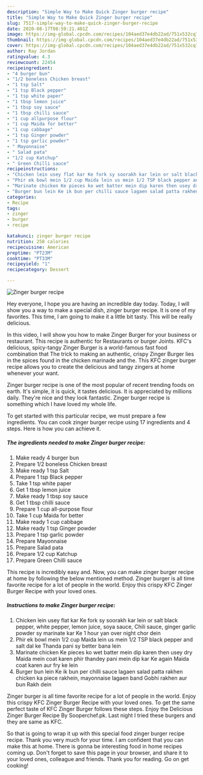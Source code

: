 ```yaml
---
description: "Simple Way to Make Quick Zinger burger recipe"
title: "Simple Way to Make Quick Zinger burger recipe"
slug: 7517-simple-way-to-make-quick-zinger-burger-recipe
date: 2020-08-17T08:59:21.401Z
image: https://img-global.cpcdn.com/recipes/104aed37e4db22ad/751x532cq70/zinger-burger-recipe-recipe-main-photo.jpg
thumbnail: https://img-global.cpcdn.com/recipes/104aed37e4db22ad/751x532cq70/zinger-burger-recipe-recipe-main-photo.jpg
cover: https://img-global.cpcdn.com/recipes/104aed37e4db22ad/751x532cq70/zinger-burger-recipe-recipe-main-photo.jpg
author: Ray Jordan
ratingvalue: 4.3
reviewcount: 22454
recipeingredient:
- "4 burger bun"
- "1/2 boneless Chicken breast"
- "1 tsp Salt"
- "1 tsp Black pepper"
- "1 tsp white paper"
- "1 tbsp lemon juice"
- "1 tbsp soy sauce"
- "1 tbsp chilli sauce"
- "1 cup allpurpose flour"
- "1 cup Maida for better"
- "1 cup cabbage"
- "1 tsp Ginger powder"
- "1 tsp garlic powder"
- " Mayonnaise"
- " Salad pata"
- "1/2 cup Katchup"
- " Green Chilli sauce"
recipeinstructions:
- "Chicken lein usey flat kar Ke fork sy soorakh kar lein or salt black pepper, white pepper, lemon juice, soya sauce, Chili sauce, ginger garlic powder sy marinate kar Ke 1 hour yan over night chor dein"
- "Phir ek bowl mein 1/2 cup Maida lein us mein 1/2 TSP black pepper and salt dal ke Thanda pani sy better bana lein"
- "Marinate chicken Ke pieces ko wet batter mein dip karen then usey dry Maida mein coat karen phir thandey pani mein dip kar Ke again Maida coat karen aur fry ke lein"
- "Burger bun lein Ke ik bun per chilli sauce lagaen salad patta rakhen chicken ka piece rakhein, mayonnaise lagaen band Gobhi rakhen aur bun Rakh dein"
categories:
- Recipe
tags:
- zinger
- burger
- recipe

katakunci: zinger burger recipe 
nutrition: 258 calories
recipecuisine: American
preptime: "PT23M"
cooktime: "PT33M"
recipeyield: "1"
recipecategory: Dessert

---
```



![Zinger burger recipe](https://img-global.cpcdn.com/recipes/104aed37e4db22ad/751x532cq70/zinger-burger-recipe-recipe-main-photo.jpg)

Hey everyone, I hope you are having an incredible day today. Today, I will show you a way to make a special dish, zinger burger recipe. It is one of my favorites. This time, I am going to make it a little bit tasty. This will be really delicious.

In this video, I will show you how to make Zinger Burger for your business or restaurant. This recipe is authentic for Restaurants or burger Joints. KFC&#39;s delicious, spicy-tangy Zinger Burger is a world-famous fast food combination that The trick to making an authentic, crispy Zinger Burger lies in the spices found in the chicken marinade and the. This KFC zinger burger recipe allows you to create the delicious and tangy zingers at home whenever your want.

Zinger burger recipe is one of the most popular of recent trending foods on earth. It's simple, it is quick, it tastes delicious. It is appreciated by millions daily. They're nice and they look fantastic. Zinger burger recipe is something which I have loved my whole life.


To get started with this particular recipe, we must prepare a few ingredients. You can cook zinger burger recipe using 17 ingredients and 4 steps. Here is how you can achieve it.

<!--inarticleads1-->

##### The ingredients needed to make Zinger burger recipe:

1. Make ready 4 burger bun
1. Prepare 1/2 boneless Chicken breast
1. Make ready 1 tsp Salt
1. Prepare 1 tsp Black pepper
1. Take 1 tsp white paper
1. Get 1 tbsp lemon juice
1. Make ready 1 tbsp soy sauce
1. Get 1 tbsp chilli sauce
1. Prepare 1 cup all-purpose flour
1. Take 1 cup Maida for better
1. Make ready 1 cup cabbage
1. Make ready 1 tsp Ginger powder
1. Prepare 1 tsp garlic powder
1. Prepare  Mayonnaise
1. Prepare  Salad pata
1. Prepare 1/2 cup Katchup
1. Prepare  Green Chilli sauce


This recipe is incredibly easy and. Now, you can make zinger burger recipe at home by following the below mentioned method. Zinger burger is all time favorite recipe for a lot of people in the world. Enjoy this crispy KFC Zinger Burger Recipe with your loved ones. 

<!--inarticleads2-->

##### Instructions to make Zinger burger recipe:

1. Chicken lein usey flat kar Ke fork sy soorakh kar lein or salt black pepper, white pepper, lemon juice, soya sauce, Chili sauce, ginger garlic powder sy marinate kar Ke 1 hour yan over night chor dein
1. Phir ek bowl mein 1/2 cup Maida lein us mein 1/2 TSP black pepper and salt dal ke Thanda pani sy better bana lein
1. Marinate chicken Ke pieces ko wet batter mein dip karen then usey dry Maida mein coat karen phir thandey pani mein dip kar Ke again Maida coat karen aur fry ke lein
1. Burger bun lein Ke ik bun per chilli sauce lagaen salad patta rakhen chicken ka piece rakhein, mayonnaise lagaen band Gobhi rakhen aur bun Rakh dein


Zinger burger is all time favorite recipe for a lot of people in the world. Enjoy this crispy KFC Zinger Burger Recipe with your loved ones. To get the same perfect taste of KFC Zinger Burger follows these steps. Enjoy the Delicious Zinger Burger Recipe By Sooperchef.pk. Last night I tried these burgers and they are same as KFC. 

So that is going to wrap it up with this special food zinger burger recipe recipe. Thank you very much for your time. I am confident that you can make this at home. There is gonna be interesting food in home recipes coming up. Don't forget to save this page in your browser, and share it to your loved ones, colleague and friends. Thank you for reading. Go on get cooking!
